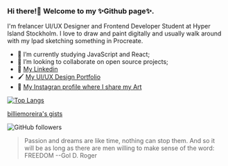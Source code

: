 ### Hi there!👋 Welcome to my ✨Github page✨. 

I'm frelancer UI/UX Designer and Frontend Developer Student at Hyper Island Stockholm.
I love to draw and paint digitally and usually walk around with my Ipad sketching something in Procreate.

- 🌱 I’m currently studying JavaScript and React;
- 👯 I’m looking to collaborate on open source projects;
- 👜 [My Linkedin](https://www.linkedin.com/in/bilianemoreira/)
- 🖌  [My UI/UX Design Portfolio](https://bilianemoreira.com/)
- 🎨  [My Instagran profile where I share my Art](https://www.instagram.com/anymords/)


[![Top Langs](https://github-readme-stats.vercel.app/api/top-langs/?username=bilianesilva&layout=compact&hide=ruby&theme=midnight-purple&show_icons=true)](https://github.com/bilianesilva/bilianesilva)

[billiemoreira's gists](https://gist.github.com/bilianesilva)


![GitHub followers](https://img.shields.io/github/followers/bilianesilva?label=Follow%20me&style=social)
> Passion and dreams are like time, nothing can stop them.
And so it will be as long as there are men willing to make sense of the word:
FREEDOM --Gol D. Roger

